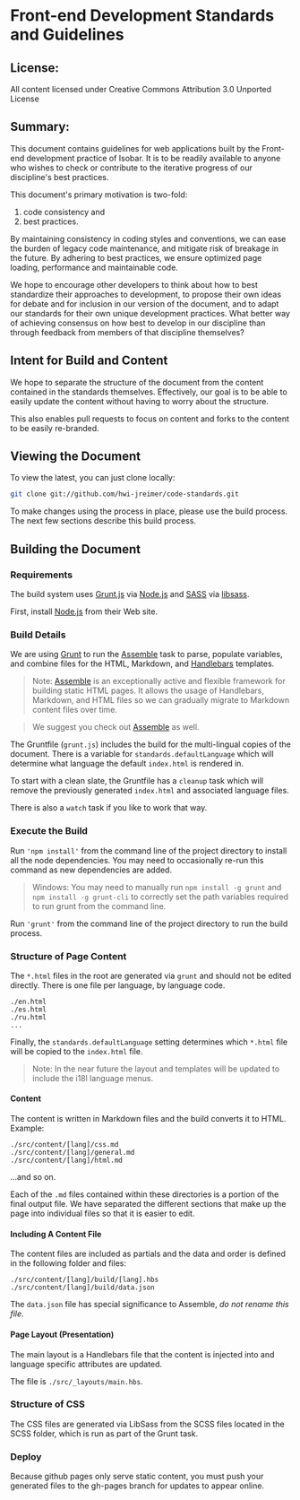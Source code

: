 #  Front-end Development Standards and Guidelines

## License:

All content licensed under Creative Commons Attribution 3.0 Unported License

## Summary:

This document contains guidelines for web applications built by the Front-end development practice of Isobar. It is to be readily available to anyone who wishes to check or contribute to the iterative progress of our discipline's best practices.

This document's primary motivation is two-fold: 

 1. code consistency and 
 2. best practices. 

By maintaining consistency in coding styles and conventions, we can ease the burden of legacy code maintenance, and mitigate risk of breakage in the future. By adhering to best practices, we ensure optimized page loading, performance and maintainable code.

We hope to encourage other developers to think about how to best standardize their approaches to development, to propose their own ideas for debate and for inclusion in our version of the document, and to adapt our standards for their own unique development practices. What better way of achieving consensus on how best to develop in our discipline than through feedback from members of that discipline themselves?

## Intent for Build and Content

We hope to separate the structure of the document from the content contained in the standards themselves. Effectively, our goal is to be able to easily update the content without having to worry about the structure.

This also enables pull requests to focus on content and forks to the content to be easily re-branded.

## Viewing the Document

To view the latest, you can just clone locally:

```bash
git clone git://github.com/hwi-jreimer/code-standards.git
```

To make changes using the process in place, please use the build process. The next few sections describe this build process.

## Building the Document

### Requirements

The build system uses [Grunt.js](http://gruntjs.com) via [Node.js](http://nodejs.org/) and [SASS](http://sass-lang.com/) via [libsass](http://libsass.org/).

First, install [Node.js](http://nodejs.org) from their Web site.

### Build Details

We are using [Grunt](https://github.com/gruntjs/) to run the [Assemble](https://github.com/assemble/assemble/) task to parse, populate variables, and combine files for the HTML, Markdown, and [Handlebars](http://handlebarsjs.com/) templates.

> Note: [Assemble](http://assemble.io) is an exceptionally active and flexible framework for building static HTML pages. It allows the usage of Handlebars, Markdown, and HTML files so we can gradually migrate to Markdown content files over time.

> We suggest you check out [Assemble](http://assemble.io) as well.

The Gruntfile (`grunt.js`) includes the build for the multi-lingual copies of the document. There is a variable for `standards.defaultLanguage` which will determine what language the default `index.html` is rendered in.

To start with a clean slate, the Gruntfile has a `cleanup` task which will remove the previously generated `index.html` and associated language files.

There is also a `watch` task if you like to work that way.

### Execute the Build

Run `'npm install'` from the command line of the project directory to install all the node dependencies. You may need to occasionally re-run this command as new dependencies are added.

> Windows: You may need to manually run `npm install -g grunt` and `npm install -g grunt-cli` to correctly set the path variables required to run grunt from the command line.

Run `'grunt'` from the command line of the project directory to run the build process.

### Structure of Page Content

The `*.html` files in the root are generated via `grunt` and should not be edited directly. There is one file per language, by language code.

```
./en.html
./es.html
./ru.html
...
```
Finally, the `standards.defaultLanguage` setting determines which `*.html` file will be copied to the `index.html` file.

> Note: In the near future the layout and templates will be updated to include the i18l language menus. 

#### Content

The content is written in Markdown files and the build converts it to HTML. Example:

```
./src/content/[lang]/css.md
./src/content/[lang]/general.md
./src/content/[lang]/html.md
```

...and so on.

Each of the `.md` files contained within these directories is a portion of the final output file. We have separated the different sections that make up the page into individual files so that it is easier to edit.

#### Including A Content File

The content files are included as partials and the data and order is defined in the following folder and files:

```
./src/content/[lang]/build/[lang].hbs
./src/content/[lang]/build/data.json
```

The `data.json` file has special significance to Assemble, *do not rename this file*.

#### Page Layout (Presentation)

The main layout is a Handlebars file that the content is injected into and language specific attributes are updated.

The file is `./src/_layouts/main.hbs`.

### Structure of CSS

The CSS files are generated via LibSass from the SCSS files located in the SCSS folder, which is run as part of the Grunt task.


### Deploy

Because github pages only serve static content, you must push your generated files to the gh-pages branch for updates to appear online. 

